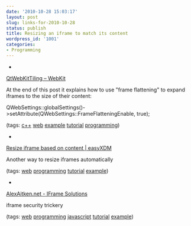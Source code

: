 ```yaml
---
date: '2010-10-28 15:03:17'
layout: post
slug: links-for-2010-10-28
status: publish
title: Resizing an iframe to match its content
wordpress_id: '1001'
categories:
- Programming
---
```


  * 
                

[QtWebKitTiling – WebKit](https://trac.webkit.org/wiki/QtWebKitTiling)


                

At the end of this post it explains how to use "frame flattening" to expand iframes to the size of their content:

QWebSettings::globalSettings()->setAttribute(QWebSettings::FrameFlatteningEnable, true);


                

(tags: [c++](http://www.delicious.com/eob/c%2B%2B) [web](http://www.delicious.com/eob/web) [example](http://www.delicious.com/eob/example) [tutorial](http://www.delicious.com/eob/tutorial) [programming](http://www.delicious.com/eob/programming))


            
  * 
                

[Resize iframe based on content | easyXDM](http://easyxdm.net/wp/2010/03/17/resize-iframe-based-on-content/)


                

Another way to resize iframes automatically


                

(tags: [web](http://www.delicious.com/eob/web) [programming](http://www.delicious.com/eob/programming) [tutorial](http://www.delicious.com/eob/tutorial) [example](http://www.delicious.com/eob/example))


            
  * 
                

[AlexAitken.net - IFrame Solutions](http://alexaitken.net/code/iframe-solutions.htm)


                

iframe security trickery


                

(tags: [web](http://www.delicious.com/eob/web) [programming](http://www.delicious.com/eob/programming) [javascript](http://www.delicious.com/eob/javascript) [tutorial](http://www.delicious.com/eob/tutorial) [example](http://www.delicious.com/eob/example))


            
